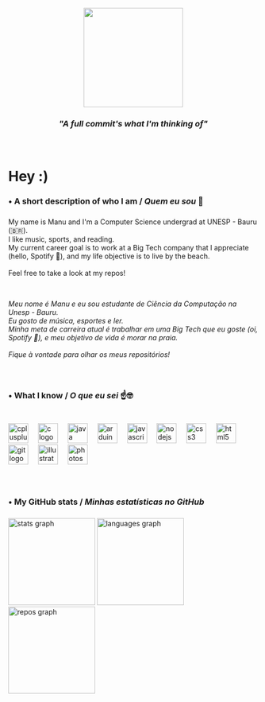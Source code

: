 <br clear="both">

<div align="center">
  <img height="200" src="https://usagif.com/wp-content/uploads/gify/22-rick-astley-cats-sing-usagif.gif"  />
</div>

###

<div align="center">
  <h3><i>"A full commit's what I'm thinking of"</i></h3>
</div>

###

<br clear="both">

<h1 align="left">Hey :)</h1>

###

<h3 align="left">• A short description of who I am / <i>Quem eu sou</i> 🤠</h3>

###

<p align="left">My name is Manu and I'm a Computer Science undergrad at UNESP - Bauru (🇧🇷).<br>I like music, sports, and reading.<br>My current career goal is to work at a Big Tech company that I appreciate (hello, Spotify 👋), and my life objective is to live by the beach.<br><br>Feel free to take a look at my repos!</p>

<br clear="both">

<p align="left"><i>Meu nome é Manu e eu sou estudante de Ciência da Computação na Unesp - Bauru.<br>Eu gosto de música, esportes e ler.<br>Minha meta de carreira atual é trabalhar em uma Big Tech que eu goste (oi, Spotify 👋), e meu objetivo de vida é morar na praia.<br><br>Fique à vontade para olhar os meus repositórios! </i></p>


###

<br clear="both">

<h3 align="left">• What I know / <i>O que eu sei</i> ☝️🤓</h3>

###

<br clear="both">

<div align="left">
  <img src="https://cdn.jsdelivr.net/gh/devicons/devicon/icons/cplusplus/cplusplus-plain.svg" height="40" alt="cplusplus logo"  />
  <img width="12" />
  <img src="https://cdn.jsdelivr.net/gh/devicons/devicon/icons/c/c-plain.svg" height="40" alt="c logo"  />
  <img width="12" />
  <img src="https://cdn.jsdelivr.net/gh/devicons/devicon/icons/java/java-original.svg" height="40" alt="java logo"  />
  <img width="12" />
  <img src="https://cdn.jsdelivr.net/gh/devicons/devicon/icons/arduino/arduino-original.svg" height="40" alt="arduino logo"  />
  <img width="12" />
  <img src="https://cdn.jsdelivr.net/gh/devicons/devicon/icons/javascript/javascript-plain.svg" height="40" alt="javascript logo"  />
  <img width="12" />
  <img src="https://cdn.jsdelivr.net/gh/devicons/devicon/icons/nodejs/nodejs-plain-wordmark.svg" height="40" alt="nodejs logo"  />
  <img width="12" />
  <img src="https://cdn.jsdelivr.net/gh/devicons/devicon/icons/css3/css3-plain-wordmark.svg" height="40" alt="css3 logo"  />
  <img width="12" />
  <img src="https://cdn.jsdelivr.net/gh/devicons/devicon/icons/html5/html5-plain-wordmark.svg" height="40" alt="html5 logo"  />
  <img width="12" />
  <img src="https://cdn.jsdelivr.net/gh/devicons/devicon/icons/git/git-plain-wordmark.svg" height="40" alt="git logo"  />
  <img width="12" />
  <img src="https://cdn.jsdelivr.net/gh/devicons/devicon/icons/illustrator/illustrator-line.svg" height="40" alt="illustrator logo"  />
  <img width="12" />
  <img src="https://cdn.jsdelivr.net/gh/devicons/devicon/icons/photoshop/photoshop-line.svg" height="40" alt="photoshop logo"  />
</div>

###

<br clear="both">

<p align="left"></p>

###

<h3 align="left">• My GitHub stats / <i>Minhas estatísticas no GitHub</i></h3>

###

<div align="left">
  <img src="https://github-readme-stats.vercel.app/api?username=ManuChristofalo&hide_title=false&hide_rank=true&show_icons=true&include_all_commits=true&count_private=true&disable_animations=false&theme=prussian&locale=en&hide_border=true&order=1&custom_title=General%20Stats%20%F0%9F%AB%A1" height="175" alt="stats graph"  />
  <img src="https://github-readme-stats.vercel.app/api/top-langs?username=ManuChristofalo&locale=en&hide_title=false&layout=compact&card_width=320&langs_count=6&theme=prussian&hide_border=true&order=2&custom_title=Most%20Used%20Languages" height="175" alt="languages graph"  />
  <img src="https://github-contributor-stats.vercel.app/api?username=ManuChristofalo&limit=5&theme=prussian&combine_all_yearly_contributions=true&custom_title=Some%20of%20my%20Repos&hide_border=true" height="175" alt="repos graph"  />
</div>

###



<!-- Proudly created with GPRM ( https://gprm.itsvg.in ) -->

